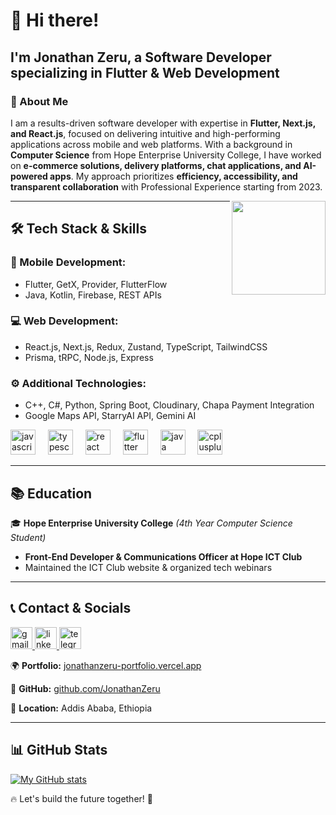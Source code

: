 # 👋 Hi there!

## I'm Jonathan Zeru, a Software Developer specializing in Flutter & Web Development

### 🚀 About Me
I am a results-driven software developer with expertise in **Flutter, Next.js, and React.js**, focused on delivering intuitive and high-performing applications across mobile and web platforms. With a background in **Computer Science** from Hope Enterprise University College, I have worked on **e-commerce solutions, delivery platforms, chat applications, and AI-powered apps**. My approach prioritizes **efficiency, accessibility, and transparent collaboration** with Professional Experience starting from 2023.

<img align="right" height="150" src="https://hackernoon.com/images/f2px36fy.gif"  />

---

## 🛠 Tech Stack & Skills

### **📱 Mobile Development:**
- Flutter, GetX, Provider, FlutterFlow
- Java, Kotlin, Firebase, REST APIs

### **💻 Web Development:**
- React.js, Next.js, Redux, Zustand, TypeScript, TailwindCSS
- Prisma, tRPC, Node.js, Express

### **⚙️ Additional Technologies:**
- C++, C#, Python, Spring Boot, Cloudinary, Chapa Payment Integration
- Google Maps API, StarryAI API, Gemini AI

<div align="left">
  <img src="https://cdn.jsdelivr.net/gh/devicons/devicon/icons/javascript/javascript-original.svg" height="40" alt="javascript logo"  />
  <img width="12" />
  <img src="https://cdn.jsdelivr.net/gh/devicons/devicon/icons/typescript/typescript-original.svg" height="40" alt="typescript logo"  />
  <img width="12" />
  <img src="https://cdn.jsdelivr.net/gh/devicons/devicon/icons/react/react-original.svg" height="40" alt="react logo"  />
  <img width="12" />
  <img src="https://cdn.jsdelivr.net/gh/devicons/devicon/icons/flutter/flutter-original.svg" height="40" alt="flutter logo"  />
  <img width="12" />
  <img src="https://cdn.jsdelivr.net/gh/devicons/devicon/icons/java/java-original.svg" height="40" alt="java logo"  />
  <img width="12" />
  <img src="https://cdn.jsdelivr.net/gh/devicons/devicon/icons/cplusplus/cplusplus-original.svg" height="40" alt="cplusplus logo"  />
</div>

---

## 📚 Education
🎓 **Hope Enterprise University College** *(4th Year Computer Science Student)*
- **Front-End Developer & Communications Officer at Hope ICT Club**
- Maintained the ICT Club website & organized tech webinars

---

## 📞 Contact & Socials

<div align="left">
  <a href="mailto:jonathanzeru21@gmail.com" target="_blank">
    <img src="https://img.shields.io/static/v1?message=Gmail&logo=gmail&label=&color=D14836&logoColor=white&labelColor=&style=for-the-badge" height="35" alt="gmail logo"  />
  </a>
  <a href="https://www.linkedin.com/in/jonathan-zeru-817053259" target="_blank">
    <img src="https://img.shields.io/static/v1?message=LinkedIn&logo=linkedin&label=&color=0077B5&logoColor=white&labelColor=&style=for-the-badge" height="35" alt="linkedin logo"  />
  </a>
  <a href="https://t.me/Don7Corleone" target="_blank">
    <img src="https://img.shields.io/static/v1?message=Telegram&logo=telegram&label=&color=2CA5E0&logoColor=white&labelColor=&style=for-the-badge" height="35" alt="telegram logo"  />
  </a>
</div>

🌍 **Portfolio:** [jonathanzeru-portfolio.vercel.app](https://jonathanzeru-portfolio.vercel.app/)

🐙 **GitHub:** [github.com/JonathanZeru](https://github.com/JonathanZeru)

📍 **Location:** Addis Ababa, Ethiopia

---

## 📊 GitHub Stats
[![My GitHub stats](https://github-readme-stats.vercel.app/api?username=JonathanZeru&show_icons=true&theme=radical)](https://github.com/JonathanZeru)

🔥 Let's build the future together! 🚀

